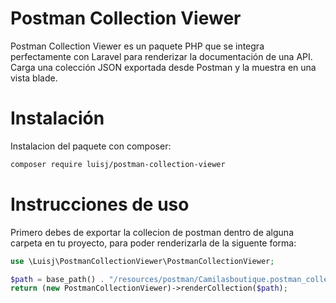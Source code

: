 # Postman Collection Viewer
Postman Collection Viewer es un paquete PHP que se integra perfectamente con Laravel para renderizar la documentación de una API. Carga una colección JSON exportada desde Postman y la muestra en una vista blade.

# Instalación
Instalacion del paquete con composer:
```bash
composer require luisj/postman-collection-viewer
```

# Instrucciones de uso
Primero debes de exportar la collecion de postman dentro de alguna carpeta en tu proyecto, para poder renderizarla de la siguente forma:
```php
use \Luisj\PostmanCollectionViewer\PostmanCollectionViewer;

$path = base_path() . "/resources/postman/Camilasboutique.postman_collection.json";
return (new PostmanCollectionViewer)->renderCollection($path);
```
